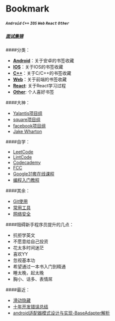 # Bookmark


##### `Android` `C++` `IOS` `Web` `React` `Other`
##### [**面试集锦**](https://github.com/MaximAbramchuck/awesome-interview-questions)

####分类：

* [**Android**](./android/android.md)：关于安卓的书签收藏
* [**IOS**](./ios/ios.md)：关于IOS的书签收藏
* [**C++**](./c++/cplus.md)：关于C/C++的书签收藏
* [**Web**](./web/web.md)：关于前端的书签收藏
* [**React**](./react/react.md): 关于React学习过程
* [**Other**](./other/other.md): 个人喜好书签

####大神：

* [Yalantis项目组](https://github.com/Yalantis)
* [square项目组](https://github.com/square)
* [facebook项目组](https://github.com/facebook)
* [Jake Wharton](https://github.com/jakewharton)

####自学：
* [LeetCode](https://leetcode.com/)
* [LintCode](http://www.lintcode.com/zh-cn/problem/)
* [Codecademy](https://www.codecademy.com/learn/all)
* [FCC](https://www.freecodecamp.cn)
* [Google31套在线课程](http://chinagdg.org/2015/12/google-%E6%8E%A8%E5%87%BA%E7%9A%84-31-%E5%A5%97%E5%9C%A8%E7%BA%BF%E8%AF%BE%E7%A8%8B/)
* [编程入门教程](http://www.iplaysoft.com/learn-programming-resource.html)

####其余：

* [Git使用](./other/usegit.md)
* [常用工具](./other/utils.md)
* [网络安全](./other/security.md)

####阻碍新手程序员提升的几点：
* 抗拒学英文
* 不愿意给自己投资
* 花太多时间迷茫
* 喜欢YY
* 忽视基本功
* 希望通过一本书入门到精通
* 睡太晚，起太晚
* 胸小、话多、表情屌


####最近：

* [滑动隐藏](https://github.com/githubwing/ByeBurger)
* [十年开发错误总结](http://www.jcodecraeer.com/a/anzhuokaifa/androidkaifa/2016/1111/6765.html)
* [android适配器模式设计与实现-BaseAdapter解析](http://www.jcodecraeer.com/a/anzhuokaifa/androidkaifa/2012/1029/485.html)
